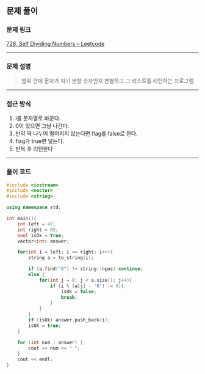 ##  문제 풀이

###  문제 링크  
[728. Self Dividing Numbers – Leetcode](https://leetcode.com/problems/self-dividing-numbers/description/)

---

###  문제 설명  
> 범위 안에 문자가 자기 분할 숫자인지 판별하고 그 리스트를 리턴하는 프로그램

---

###  접근 방식  
1. i를 문자열로 바꾼다.
2. 0이 있으면 그냥 나간다.
3. 만약 딱 나누어 떨어지지 않는다면 flag를 false로 한다.
4. flag가 true면 넣는다.
5. 반복 후 리턴한다
---

### 풀이 코드

```cpp
#include <iostream>
#include <vector>
#include <string>

using namespace std;

int main(){
    int left = 47;
    int right = 85;
    bool isOk = true;
    vector<int> answer;

    for(int i = left; i <= right; i++){
        string a = to_string(i);

        if (a.find("0") != string::npos) continue;
        else {
            for(int j = 0; j < a.size(); j++){
                if (i % (a[j] - '0') != 0){
                    isOk = false;
                    break;
                }
            }
        } 
        if (isOk) answer.push_back(i);
        isOk = true;
    }

    for (int num : answer) {
        cout << num << " ";
    }
    cout << endl;
} 
```

